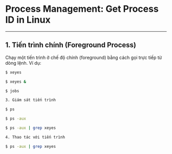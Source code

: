 ﻿# Process Management: Get Process ID in Linux

---

## 1. Tiến trình chính (Foreground Process)

Chạy một tiến trình ở chế độ chính (foreground) bằng cách gọi trực tiếp từ dòng lệnh. Ví dụ:

```bash
$ xeyes

$ xeyes &

$ jobs

3. Giám sát tiến trình

$ ps

$ ps -aux

$ ps -aux | grep xeyes

4. Thao tác với tiến trình

$ ps -aux | grep xeyes

